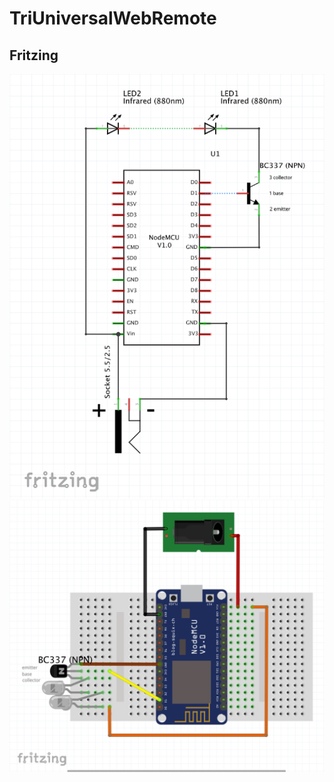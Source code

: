 # TriUniversalWebRemote

## Fritzing

![schematic view](TriUniversalWebRemote-schematic.png)
![breadboard view](TriUniversalWebRemote-breadboard.png)

